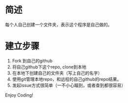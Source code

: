 # 简述

每个人自己创建一个文件夹，表示这个程序是自己做的。

# 建立步骤

1. Fork 到自己的github
2. 将自己github下这个repo, clone到本地
3. 在本地下创建自己的文件夹（写上自己的名字）
4. 使用git管理本地repo，和远程的自己github的repo结果。
5. 发起issue方式很简单（一不小心瞄到，或者查到都很容易）

Enjoy Coding!